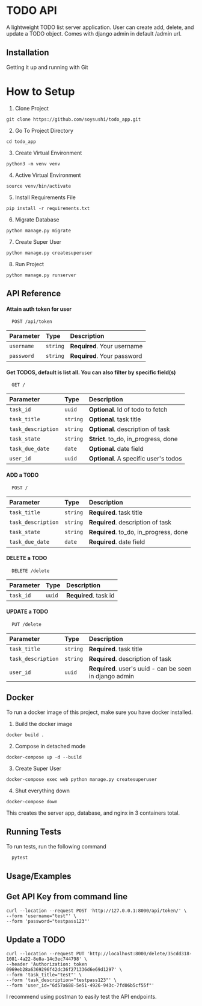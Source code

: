 
# TODO API
A lightweight TODO list server application. User can create add, delete, and update a TODO object. Comes with django admin in default /admin url.

## Installation

Getting it up and running with Git

# How to Setup
1. Clone Project
```
git clone https://github.com/soysushi/todo_app.git
```

2. Go To Project Directory
```
cd todo_app
```
3. Create Virtual Environment
```
python3 -m venv venv
```
4. Active Virtual Environment
```
source venv/bin/activate
```
5. Install Requirements File
```
pip install -r requirements.txt
```
6. Migrate Database
```
python manage.py migrate
```
7. Create Super User
```
python manage.py createsuperuser
```
8. Run Project
```
python manage.py runserver
```

    

## API Reference

#### Attain auth token for user

```http
  POST /api/token
```

| Parameter | Type     | Description                |
| :-------- | :------- | :------------------------- |
| `username` | `string` | **Required**. Your username |
| `password` | `string` | **Required**. Your password |

#### Get TODOS, default is list all. You can also filter by specific field(s)

```http
  GET /
```

| Parameter | Type     | Description                       |
| :-------- | :------- | :-------------------------------- |
| `task_id`      | `uuid` | **Optional**. Id of todo to fetch |
| `task_title`      | `string` | **Optional**. task title |
| `task_description`      | `string` | **Optional**. description of task |
| `task_state`      | `string` | **Strict**. to_do, in_progress, done |
| `task_due_date`      | `date` | **Optional**. date field  |
| `user_id`      | `uuid` | **Optional**. A specific user's todos |



#### ADD a TODO

```http
  POST /
```

| Parameter | Type     | Description                       |
| :-------- | :------- | :-------------------------------- |
| `task_title`      | `string` | **Required**. task title |
| `task_description`      | `string` | **Required**. description of task |
| `task_state`      | `string` | **Required**. to_do, in_progress, done |
| `task_due_date`      | `date` | **Required**. date field  |


#### DELETE a TODO

```http
  DELETE /delete
```

| Parameter | Type     | Description                       |
| :-------- | :------- | :-------------------------------- |
| `task_id`      | `uuid` | **Required**. task id |


#### UPDATE a TODO

```http
  PUT /delete
```

| Parameter | Type     | Description                       |
| :-------- | :------- | :-------------------------------- |
| `task_title`      | `string` | **Required**. task title |
| `task_description`      | `string` | **Required**. description of task |
| `user_id`      | `uuid` | **Required**. user's uuid - can be seen in django admin |

## Docker 

To run a docker image of this project, make sure you have docker installed.

1. Build the docker image
```
docker build .
```

2. Compose in detached mode
```
docker-compose up -d --build
```
3. Create Super User
```
docker-compose exec web python manage.py createsuperuser
```

4. Shut everything down
```
docker-compose down
```
This creates the server app, database, and nginx in 3 containers total.


## Running Tests

To run tests, run the following command

```bash
  pytest
```


## Usage/Examples

## Get API Key from command line 
```cURL
curl --location --request POST 'http://127.0.0.1:8000/api/token/' \
--form 'username="test"' \
--form 'password="testpass123"'
```

## Update a TODO
```
curl --location --request PUT 'http://localhost:8000/delete/35cdd318-1081-4a22-8e8a-14c3ec744798' \
--header 'Authorization: token 0969eb28a6369296f42dc36f271336d6e69d1297' \
--form 'task_title="test"' \
--form 'task_description="testpass123"' \
--form 'user_id="6d57a688-5e51-4926-943c-7fd06b5cf55f"'
```

I recommend using postman to easily test the API endpoints. 